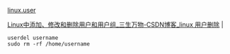 [linux.user](readme.md)

<a href="https://blog.csdn.net/GMingZhou/article/details/78706439" target="_blank">Linux中添加、修改和删除用户和用户组_三生万物-CSDN博客_linux 用户删除</a>  |  <br>  

```
userdel username
sudo rm -rf /home/username

```

